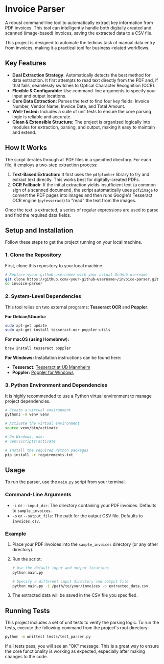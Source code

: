 # Invoice Parser

A robust command-line tool to automatically extract key information from PDF invoices. This tool can intelligently handle both digitally created and scanned (image-based) invoices, saving the extracted data to a CSV file.

This project is designed to automate the tedious task of manual data entry from invoices, making it a practical tool for business-related workflows.

## Key Features

- **Dual Extraction Strategy:** Automatically detects the best method for data extraction. It first attempts to read text directly from the PDF and, if that fails, seamlessly switches to Optical Character Recognition (OCR).
- **Flexible & Configurable:** Use command-line arguments to specify your input and output locations.
- **Core Data Extraction:** Parses the text to find four key fields: Invoice Number, Vendor Name, Invoice Date, and Total Amount.
- **Well-Tested:** Includes a suite of unit tests to ensure the core parsing logic is reliable and accurate.
- **Clean & Extensible Structure:** The project is organized logically into modules for extraction, parsing, and output, making it easy to maintain and extend.

## How It Works

The script iterates through all PDF files in a specified directory. For each file, it employs a two-step extraction process:

1.  **Text-Based Extraction:** It first uses the `pdfplumber` library to try and extract text directly. This works best for digitally-created PDFs.
2.  **OCR Fallback:** If the initial extraction yields insufficient text (a common sign of a scanned document), the script automatically uses `pdf2image` to convert the PDF pages into images and then runs Google's Tesseract OCR engine (`pytesseract`) to "read" the text from the images.

Once the text is extracted, a series of regular expressions are used to parse and find the required data fields.

## Setup and Installation

Follow these steps to get the project running on your local machine.

### 1. Clone the Repository

First, clone this repository to your local machine.

```bash
# Replace <your-github-username> with your actual GitHub username
git clone https://github.com/<your-github-username>/invoice-parser.git
cd invoice-parser
```

### 2. System-Level Dependencies

This tool relies on two external programs: **Tesseract OCR** and **Poppler**.

**For Debian/Ubuntu:**
```bash
sudo apt-get update
sudo apt-get install tesseract-ocr poppler-utils
```

**For macOS (using Homebrew):**
```bash
brew install tesseract poppler
```

**For Windows:**
Installation instructions can be found here:
- **Tesseract:** [Tesseract at UB Mannheim](https://github.com/UB-Mannheim/tesseract/wiki)
- **Poppler:** [Poppler for Windows](https://github.com/oschwartz10612/poppler-windows/releases/)

### 3. Python Environment and Dependencies

It is highly recommended to use a Python virtual environment to manage project dependencies.

```bash
# Create a virtual environment
python3 -m venv venv

# Activate the virtual environment
source venv/bin/activate

# On Windows, use:
# venv\Scripts\activate

# Install the required Python packages
pip install -r requirements.txt
```

## Usage

To run the parser, use the `main.py` script from your terminal.

### Command-Line Arguments
- `-i` or `--input_dir`: The directory containing your PDF invoices. Defaults to `sample_invoices`.
- `-o` or `--output_file`: The path for the output CSV file. Defaults to `invoices.csv`.

### Example

1.  Place your PDF invoices into the `sample_invoices` directory (or any other directory).
2.  Run the script:

    ```bash
    # Use the default input and output locations
    python main.py

    # Specify a different input directory and output file
    python main.py -i /path/to/your/invoices -o extracted_data.csv
    ```
3.  The extracted data will be saved in the CSV file you specified.

## Running Tests

This project includes a set of unit tests to verify the parsing logic. To run the tests, execute the following command from the project's root directory:

```bash
python -m unittest tests/test_parser.py
```
If all tests pass, you will see an "OK" message. This is a great way to ensure the core functionality is working as expected, especially after making changes to the code.
